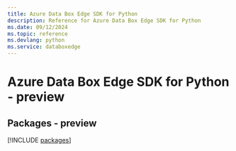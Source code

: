 ```yaml
---
title: Azure Data Box Edge SDK for Python
description: Reference for Azure Data Box Edge SDK for Python
ms.date: 09/12/2024
ms.topic: reference
ms.devlang: python
ms.service: databoxedge
---
```

# Azure Data Box Edge SDK for Python - preview
## Packages - preview
[!INCLUDE [packages](data-box-edge-index.md)]